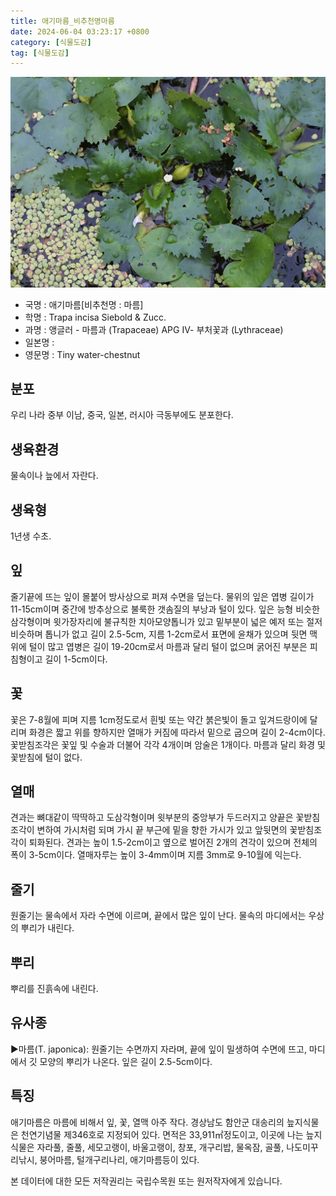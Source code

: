 ```yaml
---
title: 애기마름_비추천명마름
date: 2024-06-04 03:23:17 +0800
category: [식물도감]
tag: [식물도감]
---
```




![애기마름[비추천명 : 마름]](/assets/img/fileUpload/plants/basic/Trapaceae/Trapa/2350/2350_2_th2.JPG)
- 국명 : 애기마름[비추천명 : 마름]
- 학명 : Trapa incisa Siebold & Zucc.
- 과명 : 앵글러 - 마름과 (Trapaceae) APG Ⅳ- 부처꽃과 (Lythraceae)
- 일본명 : 
- 영문명 : Tiny water-chestnut


## 분포
우리 나라 중부 이남, 중국, 일본, 러시아 극동부에도 분포한다.
## 생육환경
물속이나 늪에서 자란다.
## 생육형
1년생 수초.
## 잎
줄기끝에 뜨는 잎이 몰붙어 방사상으로 퍼져 수면을 덮는다. 물위의 잎은 엽병 길이가 11-15cm이며 중간에 방추상으로 불룩한 갯솜질의 부낭과 털이 있다. 잎은 능형 비슷한 삼각형이며 윗가장자리에 불규칙한 치아모양톱니가 있고 밑부분이 넓은 예저 또는 절저 비슷하며 톱니가 없고 길이 2.5-5cm, 지름 1-2cm로서 표면에 윤채가 있으며 뒷면 맥 위에 털이 많고 엽병은 길이 19-20cm로서 마름과 달리 털이 없으며 굵어진 부분은 피침형이고 길이 1-5cm이다.
## 꽃
꽃은 7-8월에 피며 지름 1cm정도로서 흰빛 또는 약간 붉은빛이 돌고 잎겨드랑이에 달리며 화경은 짧고 위를 향하지만 열매가 커짐에 따라서 밑으로 굽으며 길이 2-4cm이다. 꽃받침조각은 꽃잎 및 수술과 더불어 각각 4개이며 암술은 1개이다. 마름과 달리 화경 및 꽃받침에 털이 없다.
## 열매
견과는 뼈대같이 딱딱하고 도삼각형이며 윗부분의 중앙부가 두드러지고 양끝은 꽃받침조각이 변하여 가시처럼 되며 가시 끝 부근에 밑을 향한 가시가 있고 앞뒷면의 꽃받침조각이 퇴화된다. 견과는 높이 1.5-2cm이고 옆으로 벌어진 2개의 견각이 있으며 전체의 폭이 3-5cm이다. 열매자루는 높이 3-4mm이며 지름 3mm로 9-10월에 익는다.
## 줄기
원줄기는 물속에서 자라 수면에 이르며, 끝에서 많은 잎이 난다. 물속의 마디에서는 우상의 뿌리가 내린다.
## 뿌리
뿌리를 진흙속에 내린다.
## 유사종
▶마름(T. japonica): 원줄기는 수면까지 자라며, 끝에 잎이 밀생하여 수면에 뜨고, 마디에서 깃 모양의 뿌리가 나온다. 잎은 길이 2.5-5cm이다.
## 특징
애기마름은 마름에 비해서 잎, 꽃, 열맥 아주 작다. 
경상남도 함안군 대송리의 늪지식물은 천연기념물 제346호로 지정되어 있다. 면적은 33,911㎡정도이고, 이곳에 나는 늪지식물은 자라풀, 줄풀, 세모고랭이, 바울고랭이, 창포, 개구리밥, 물옥잠, 골풀, 나도미꾸리낚시, 붕어마름, 털개구리나리, 애기마름등이 있다.






본 데이터에 대한 모든 저작권리는 국립수목원 또는 원저작자에게 있습니다.
